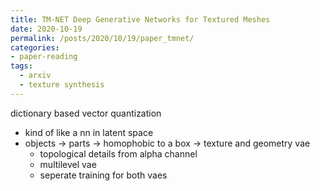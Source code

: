 ```yaml
---
title: TM-NET Deep Generative Networks for Textured Meshes
date: 2020-10-19
permalink: /posts/2020/10/19/paper_tmnet/
categories:
- paper-reading
tags:
  - arxiv
  - texture synthesis
---
```


dictionary based vector quantization
- kind of like a nn in latent space
- objects -> parts -> homophobic to a box -> texture and geometry vae
  - topological details from alpha channel
  - multilevel vae
  - seperate training for both vaes